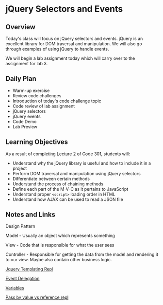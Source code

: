 # jQuery Selectors and Events

## Overview

Today's class will focus on jQuery selectors and events. jQuery is an excellent library for DOM traversal and manipulation. We will also go through examples of using jQuery to handle events.

We will begin a lab assignment today which will carry over to the assignment for lab 3.

## Daily Plan

- Warm-up exercise
- Review code challenges
- Introduction of today's code challenge topic
- Code review of lab assignment
- jQuery selectors
- jQuery events
- Code Demo
- Lab Preview

## Learning Objectives

As a result of completing Lecture 2 of Code 301, students will:

- Understand why the jQuery library is useful and how to include it in a project
- Perform DOM traversal and manipulation using jQuery selectors
- Differentiate between certain methods
- Understand the process of chaining methods
- Define each part of the M-V-C as it pertains to JavaScript
- Understand proper `<script>` loading order in HTML
- Understand how AJAX can be used to read a JSON file

## Notes and Links

Design Pattern

Model - Usually an object which represents something

View - Code that is responsible for what the user sees

Controller - Responsible for getting the data from the model and rendering it to our view. Maybe also contain other business logic.

[Jquery Templating Repl](https://replit.com/@dariothornhill/BuoyantPhysicalProgrammers#app.js)

[Event Delegation](https://learn.jquery.com/events/event-delegation/)

[Variables](https://docs.google.com/drawings/d/16SGcJQyq9Iyax1fVikF492qwDVAmmuBHBRrmR33NN_A/edit?usp=sharing)

[Pass by value vs reference repl](https://replit.com/@dariothornhill/cc-02-prep#index.js)